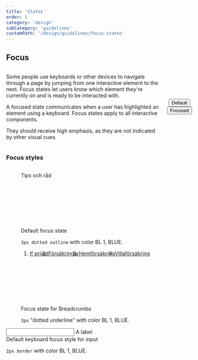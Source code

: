 ```yaml
---
title: 'States'
order: 1
category: 'design'
subCategory: 'guidelines'
customPath: '/design/guidelines/focus-states'
---
```


## Focus

<div class="if text layout columns">
<div class="if text body">

Some people use keyboards or other devices to navigate through a page by jumping from one interactive element to the
next. Focus states let users know which element they're currently on and is ready to be interacted with.

A focused state communicates when a user has highlighted an element using a keyboard. Focus states apply to all
interactive components.

They should receive high emphasis, as they are not indicated by other visual cues.

</div>
<div class="if types">
<figure class="if type column" style="height: 100%; margin: 0;">
<div class="if example airy" style="height: 100%;display: flex; flex-direction: column; justify-content: center; align-items: center;">
<button class="if button secondary" style="margin-right: 0;">Default</button>
<button class="if button secondary is-focused" style="">Focused</button>
</div>
</figure>
</div>
</div>

### Focus styles

<div class="if anatomies column">

<figure class="if anatomy">

<div class="if example airy" style="flex-grow: 1; min-height: 150px;">
<div class="if panel is-expandable">
  <div tabindex="0" class="if title is-focused">Tips och råd</div>
  <div class="if content"></div>
</div>
</div>
<figcaption class="if description" style="flex-grow: 0;";>
<span class="if title">Default focus state</span>

`3px dotted outline` with
color <span class="if color-badge"><span class="if color-drop" style="background-color: #0054f0;"></span>BL 1,
BLUE</span>.

</figcaption>
</figure>

<figure class="if anatomy">
<div class="if example airy" style="flex-grow: 1; min-height: 150px;">
<ol class="if breadcrumbs" style="position: relative; display: flex;">
  <li class="if">
    <a class="if" href="/asds" title="If privat">If privat</a>
  </li>
  <li class="if">
    <a class="if is-focused" href="/asds" title="Försäkringar">Försäkringar</a>
  </li>
  <li class="if">
    <a class="if" href="/asds" title="Hemförsäkring">Hemförsäkring</a>
  </li>
  <li class="if">
    <a class="if" href="/asds" title="Villaförsäkring">Villaförsäkring</a>
  </li>
</ol>
</div>
<figcaption class="if description" style="flex-grow: 0;";>
<span class="if title">Focus state for Breadcrumbs</span>

`3px` "dotted underline" with
color <span class="if color-badge"><span class="if color-drop" style="background-color: #0054f0;"></span>BL 1,
BLUE</span>.

</figcaption>
</figure>

<figure class="if anatomy" style="height: 100%; margin: 0;">
<div class="if example airy" style="flex-grow: 1;">
<div class="if input-wrapper">
<input type="text" class="if input-field is-focused" name="adasd" />
<label for="adasd" class="if">A label</label>
</div>
</div>
<figcaption class="if description" style="flex-grow: 0;";>
<span class="if title">Default keyboard focus style for input</span>

`2px border` with color <span class="if color-badge"><span class="if color-drop accentBlue"></span>BL 1, BLUE</span>.

</figcaption>
</figure>
</div>

### Make focusable elements accessible

If you use Sass, you can include the Sass mixins like so:

```scss
.mycomponent {
    &:focus,
    &.is-focused {
        @include IDS_UTIL_PseudoStates_Focus;
    }
}

.mycomponent {
    &:focus:not(:focus-visible) {
        outline: none;
    }
}

.mycomponent {
    &:focus-visible {
        @include IDS_UTIL_PseudoStates_Focus;
    }
}
```

If you use LESS, you can include the LESS mixins like so:

```less
.mycomponent {
    &:focus,
    &.is-focused {
        .IDS_UTIL_PseudoStates_Focus();
    }
}

.mycomponent {
    &:focus:not(:focus-visible) {
        outline: none;
    }
}

.mycomponent {
    &:focus-visible {
        .IDS_UTIL_PseudoStates_Focus();
    }
}
```

If you use Stylus, you can include the Stylus mixins like so:

```stylus

.mycomponent
    &:focus,
    &.is-focused
        IDS_UTIL_PseudoStates_Focus()


.mycomponent
    &:focus:not(:focus-visible)
        outline none


.mycomponent
    &:focus-visible
        IDS_UTIL_PseudoStates_Focus()

```

#### Mixins

These are the mixins we use to apply the focus states:

| Name                                | Style                                                                                               |
| ----------------------------------- | --------------------------------------------------------------------------------------------------- |
| `IDS_UTIL_PseudoStates_Focus`       | `outline: 2px dotted $color-states-focus; outline-offset: 2px;`                                     |
| `IDS_UTIL_PseudoStates_Focus_Input` | `outline: 2px dotted $color-states-focus; border 1px solid $color-states-focus; outline-offset: 0;` |
| `IDS_UTIL_PseudoStates_Focus_Inset` | `outline: none; outline-offset: 0; box-shadow: inset 0 0 0 2px $color-states-focus;`                |

### Example elements
